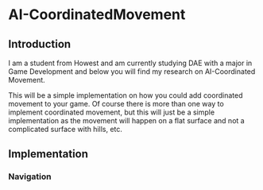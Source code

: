 # AI-CoordinatedMovement

## Introduction

I am a student from Howest and am currently studying DAE with a major in Game Development and below you will find my research on AI-Coordinated Movement. 

This will be a simple implementation on how you could add coordinated movement to your game. Of course there is more than one way to implement coordinated movement, but this will just be a simple implementation as the movement will happen on a flat surface and not a complicated surface with hills, etc.

## Implementation

### Navigation

